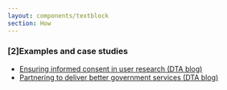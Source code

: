 ```yaml
---
layout: components/textblock
section: How
---
```


### [2]Examples and case studies

- [Ensuring informed consent in user research (DTA blog)](https://www.dta.gov.au/blog/informed-consent-in-user-research/)
- [Partnering to deliver better government services (DTA blog)](https://www.dta.gov.au/blog/parterning-to-deliver-better-government-services/)
